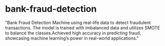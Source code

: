 # bank-fraud-detection
"Bank Fraud Detection Machine using real-life data to detect fraudulent transactions. The model is trained with imbalanced data and utilizes SMOTE to balance the classes.Achieved high accuracy in predicting fraud, showcasing machine learning’s power in real-world applications."
